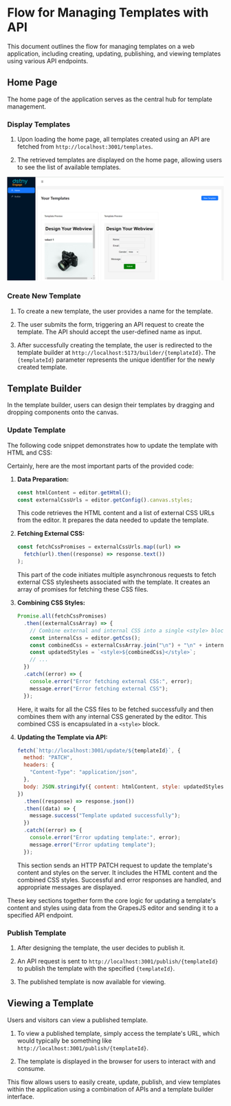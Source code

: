 # Flow for Managing Templates with API

This document outlines the flow for managing templates on a web application, including creating, updating, publishing, and viewing templates using various API endpoints.

## Home Page

The home page of the application serves as the central hub for template management.

### Display Templates

1. Upon loading the home page, all templates created using an API are fetched from `http://localhost:3001/templates`.

2. The retrieved templates are displayed on the home page, allowing users to see the list of available templates.

![Home Page](docs/imgs/home.png)

### Create New Template

1. To create a new template, the user provides a name for the template.

2. The user submits the form, triggering an API request to create the template. The API should accept the user-defined name as input.

3. After successfully creating the template, the user is redirected to the template builder at `http://localhost:5173/builder/{templateId}`. The `{templateId}` parameter represents the unique identifier for the newly created template.

## Template Builder

In the template builder, users can design their templates by dragging and dropping components onto the canvas.

### Update Template

The following code snippet demonstrates how to update the template with HTML and CSS:

Certainly, here are the most important parts of the provided code:

1. **Data Preparation:**

   ```javascript
   const htmlContent = editor.getHtml();
   const externalCssUrls = editor.getConfig().canvas.styles;
   ```

   This code retrieves the HTML content and a list of external CSS URLs from the editor. It prepares the data needed to update the template.

2. **Fetching External CSS:**

   ```javascript
   const fetchCssPromises = externalCssUrls.map((url) =>
     fetch(url).then((response) => response.text())
   );
   ```

   This part of the code initiates multiple asynchronous requests to fetch external CSS stylesheets associated with the template. It creates an array of promises for fetching these CSS files.

3. **Combining CSS Styles:**

   ```javascript
   Promise.all(fetchCssPromises)
     .then((externalCssArray) => {
       // Combine external and internal CSS into a single <style> block
       const internalCss = editor.getCss();
       const combinedCss = externalCssArray.join("\n") + "\n" + internalCss;
       const updatedStyles = `<style>${combinedCss}</style>`;
       // ...
     })
     .catch((error) => {
       console.error("Error fetching external CSS:", error);
       message.error("Error fetching external CSS");
     });
   ```

   Here, it waits for all the CSS files to be fetched successfully and then combines them with any internal CSS generated by the editor. This combined CSS is encapsulated in a `<style>` block.

4. **Updating the Template via API:**

   ```javascript
   fetch(`http://localhost:3001/update/${templateId}`, {
     method: "PATCH",
     headers: {
       "Content-Type": "application/json",
     },
     body: JSON.stringify({ content: htmlContent, style: updatedStyles }),
   })
     .then((response) => response.json())
     .then((data) => {
       message.success("Template updated successfully");
     })
     .catch((error) => {
       console.error("Error updating template:", error);
       message.error("Error updating template");
     });
   ```

   This section sends an HTTP PATCH request to update the template's content and styles on the server. It includes the HTML content and the combined CSS styles. Successful and error responses are handled, and appropriate messages are displayed.

These key sections together form the core logic for updating a template's content and styles using data from the GrapesJS editor and sending it to a specified API endpoint.

### Publish Template

1. After designing the template, the user decides to publish it.

2. An API request is sent to `http://localhost:3001/publish/{templateId}` to publish the template with the specified `{templateId}`.

3. The published template is now available for viewing.

## Viewing a Template

Users and visitors can view a published template.

1. To view a published template, simply access the template's URL, which would typically be something like `http://localhost:3001/publish/{templateId}`.

2. The template is displayed in the browser for users to interact with and consume.

This flow allows users to easily create, update, publish, and view templates within the application using a combination of APIs and a template builder interface.
